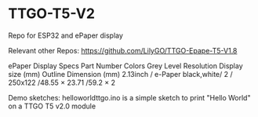 # TTGO-T5-V2
Repo for ESP32 and ePaper display

Relevant other Repos:
https://github.com/LilyGO/TTGO-Epape-T5-V1.8


ePaper Display Specs
Part Number   Colors  Grey    Level    Resolution   Display    size  (mm) Outline  Dimension (mm) 
2.13inch / e-Paper black,white/ 2 /  250x122 /48.55 × 23.71 /59.2 × 2


Demo sketches:
helloworldttgo.ino is a simple sketch to print "Hello World" on a TTGO T5 v2.0 module


